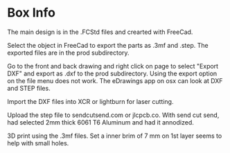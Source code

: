 # Box Info

The main design is in the .FCStd files and crearted with FreeCad.

Select the object in FreeCad to export the parts as .3mf and .step. The
exported files are in the prod subdirectory.

Go to the front and back drawing and right click on page to select
"Export DXF" and export as .dxf to the prod subdirectory. Using the
export option on the file menu does not work. The eDrawings app on osx
can look at DXF and STEP files.

Import the DXF files into XCR or lightburn for laser cutting.

Upload the step file to sendcutsend.com or jlcpcb.co. With send cut
send, had selected 2mm thick 6061 T6 Aluminum and had it annodized.

3D print using the .3mf files. Set a inner brim of 7 mm on 1st layer
seems to help with small holes.
